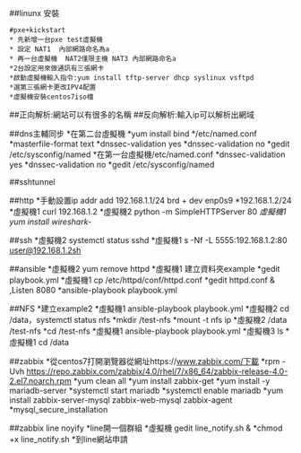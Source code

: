 ##linunx 安裝 

    #pxe+kickstart 
    * 先新增一台pxe test虛擬機
    * 設定 NAT1  內部網路命名為a
    * 再一台虛擬機  NAT2僅限主機 NAT3 內部網路命名a
    *2台設定用來做通訊有三張網卡
    *啟動虛擬機輸入指令:yum install tftp-server dhcp syslinux vsftpd
    *選第三張網卡更改IPV4配置
    *虛擬機安裝centos7iso檔


##正向解析:網站可以有很多的名稱
##反向解析:輸入ip可以解析出網域

##dns主輔同步
    *在第二台虛擬機
    *yum install bind
    */etc/named.conf
    *masterfile-format text
    *dnssec-validation yes
    *dnssec-validation no
    *gedit /etc/sysconfig/named
    *在第一台虛擬機/etc/named.conf
    *dnssec-validation yes
    *dnssec-validation no
    *gedit /etc/sysconfig/named


##sshtunnel

##http
    *手動設置ip addr add 192.168.1.1/24 brd + dev enp0s9
    *192.168.1.2/24
    *虛擬機1 curl 192.168.1.2
    *虛擬機2 python -m SimpleHTTPServer 80
    *虛擬機1 yum install wireshark-*

##ssh
    *虛擬機2 systemctl status sshd
    *虛擬機1 s -Nf -L 5555:192.168.1.2:80 user@192.168.1.2sh

##ansible
    *虛擬機2 yum remove httpd
    *虛擬機1 建立資料夾example
    *gedit playbook.yml
    *虛擬機1 cp /etc/httpd/conf/httpd.conf 
    *gedit httpd.conf & ,Listen 8080
    *ansible-playbook playbook.yml

##NFS
    *建立example2
    *虛擬機1 ansible-playbook playbook.yml
    *虛擬機2 cd /data，systemctl status nfs
    *mkdir /test-nfs
    *mount -t nfs ip
    *虛擬機2 /data /test-nfs
    *cd /test-nfs
    *虛擬機1 ansible-playbook playbook.yml
    *虛擬機3 ls
    *虛擬機1 cd /data

##zabbix
    *從centos7打開瀏覽器從網址https://www.zabbix.com/下載
    *rpm -Uvh https://repo.zabbix.com/zabbix/4.0/rhel/7/x86_64/zabbix-release-4.0-2.el7.noarch.rpm
    *yum clean all
    *yum install zabbix-get
    *yum install -y mariadb-server
    *systemctl start mariadb
    *systemctl enable mariadb
    *yum install zabbix-server-mysql zabbix-web-mysql zabbix-agent
    *mysql_secure_installation

##zabbix line noyify
    *line開一個群組
    *虛擬機 gedit line_notify.sh &
    *chmod +x line_notify.sh
    *到line網站申請








